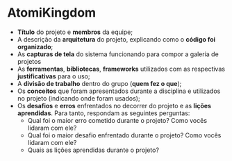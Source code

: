 # AtomiKingdom
- **Título** do projeto e **membros** da equipe;
- A descrição da **arquitetura** do projeto, explicando como o **código foi organizado**;
- As **capturas de tela** do sistema funcionando para compor a galeria de projetos
- As **ferramentas**, **bibliotecas**, **frameworks** utilizados com as respectivas **justificativas** para o uso;
- A **divisão de trabalho** dentro do grupo (**quem fez o que**);
- Os **conceitos** que foram apresentados durante a disciplina e utilizados no projeto (indicando onde foram usados);
- Os **desafios** e **erros** enfrentados no decorrer do projeto e as **lições aprendidas**. Para tanto, respondam as seguintes perguntas:
    - Qual foi o maior erro cometido durante o projeto? Como vocês lidaram com ele?
    - Qual foi o maior desafio enfrentado durante o projeto? Como vocês lidaram com ele?
    - Quais as lições aprendidas durante o projeto?

